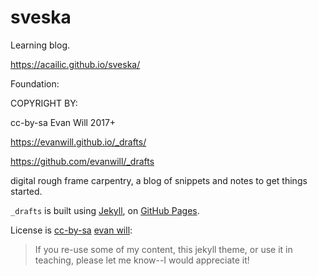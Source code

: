 
# sveska

Learning blog. 


https://acailic.github.io/sveska/
 


Foundation:

COPYRIGHT BY:

cc-by-sa Evan Will 2017+

https://evanwill.github.io/_drafts/

https://github.com/evanwill/_drafts



digital rough frame carpentry, a blog of snippets and notes to get things started.

`_drafts` is built using [Jekyll](https://jekyllrb.com/), on [GitHub Pages](https://pages.github.com/).

License is <a href="https://creativecommons.org/licenses/by-sa/4.0/" target="_blank" title="license">cc-by-sa</a> [evan will](https://github.com/evanwill):
>If you re-use some of my content, this jekyll theme, or use it in teaching, please let me know--I would appreciate it!

